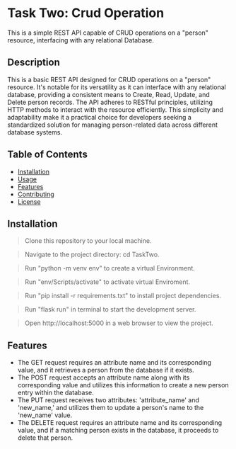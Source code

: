 # Task Two:  Crud Operation

This is a simple REST API capable of CRUD operations on a "person" resource, interfacing with any relational Database.

## Description

This is a basic REST API designed for CRUD operations on a "person" resource. It's notable for its versatility as it can interface with any relational database, providing a consistent means to Create, Read, Update, and Delete person records. The API adheres to RESTful principles, utilizing HTTP methods to interact with the resource efficiently. This simplicity and adaptability make it a practical choice for developers seeking a standardized solution for managing person-related data across different database systems.

## Table of Contents

- [Installation](#installation)
- [Usage](#usage)
- [Features](#features)
- [Contributing](#contributing)
- [License](#license)

## Installation

>Clone this repository to your local machine.


>Navigate to the project directory: cd TaskTwo.

> Run "python -m venv env" to create a virtual Environment.

> Run "env/Scripts/activate" to activate virtual Enviroment.

>Run "pip install -r requirements.txt" to install project dependencies.

>Run "flask run" in terminal to start the development server.

>Open http://localhost:5000 in a web browser to view the project.

## Features

* The GET request requires an attribute name and its corresponding value, and it retrieves a person from the database if it exists.
* The POST request accepts an attribute name along with its corresponding value and utilizes this information to create a new person entry within the database.
* The PUT request receives two attributes: 'attribute_name' and 'new_name,' and utilizes them to update a person's name to the 'new_name' value.
* The DELETE request requires an attribute name and its corresponding value, and if a matching person exists in the database, it proceeds to delete that person.
 